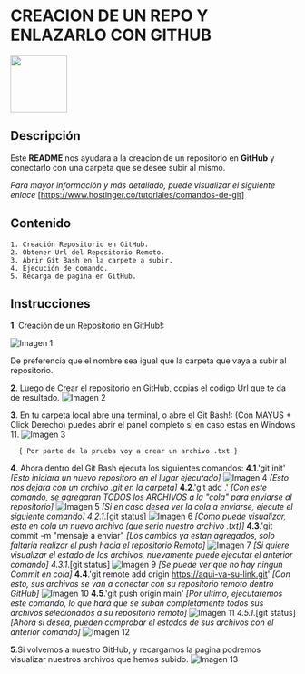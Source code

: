 # CREACION DE UN REPO Y ENLAZARLO CON GITHUB

<image src="https://play-lh.googleusercontent.com/PCpXdqvUWfCW1mXhH1Y_98yBpgsWxuTSTofy3NGMo9yBTATDyzVkqU580bfSln50bFU" width="100px" heigth="100px">

## Descripción

Este **README** nos ayudara a la creacion de un repositorio en **GitHub** y conectarlo con una carpeta que se desee subir al mismo.

*Para mayor información y más detallado, puede visualizar el siguiente enlace*
[https://www.hostinger.co/tutoriales/comandos-de-git]

## Contenido
    1. Creación Repositorio en GitHub.
    2. Obtener Url del Repositorio Remoto.
    3. Abrir Git Bash en la carpete a subir.
    4. Ejecución de comando.
    5. Recarga de pagina en GitHub.

## Instrucciones

**1**. Creación de un Repositorio en GitHub!:

![Imagen 1](image.png)

De preferencia que el nombre sea igual que la carpeta que vaya a subir al repositorio.

**2**. Luego de Crear el repositorio en GitHub, copias el codigo Url que te da de resultado.
![Imagen 2](image-1.png)

**3**. En tu carpeta local abre una terminal, o abre el Git Bash!:
      (Con MAYUS + Click Derecho) puedes abrir el panel completo si en caso estas en Windows 11.
      ![Imagen 3](image-2.png)

      { Por parte de la prueba voy a crear un archivo .txt }

**4**. Ahora dentro del Git Bash ejecuta los siguientes comandos:
    **4.1**.'git init'
        *[Esto iniciara un nuevo repositoro en el lugar ejecutado]*
        ![Imagen 4](image-3.png)
        *[Esto nos dejara con un archivo .git en la carpeta]*
    **4.2**.'git add .'
        *[Con este comando, se agregaran TODOS los ARCHIVOS a la "cola" para enviarse al repositorio]*
        ![Imagen 5](image-4.png)
        *[Si en caso desea ver la cola a enviarse, ejecute el siguiente comando]*
        *4.2.1*.[git status]
            ![Imagen 6](image-5.png)
              *[Como puede visualizar, esta en cola un nuevo archivo (que seria nuestro archivo .txt)]*
    **4.3**.'git commit -m "mensaje a enviar"
        *[Los cambios ya estan agregados, solo faltaria realizar el push hacia el repositorio Remoto]*
        ![Imagen 7](image-6.png)
        *[Si quiere visualizar el estado de los archivos, nuevamente puede ejecutar el anterior comando]*
        *4.3.1*.[git status]
            ![Imagen 9](image-8.png)
              *[Se puede ver que no hay ningun Commit en cola]*
    **4.4**.'git remote add origin https://aqui-va-su-link.git'
        *[Con esto, sus archivos se van a conectar con su repositorio remoto dentro GitHub]*
        ![Imagen 10](image-9.png)
    **4.5**.'git push origin main'
        *[Por ultimo, ejecutaremos este comando, lo que hará que se suban completamente todos sus archivos selecionados a su*
        *repositorio remoto]*
        ![Imagen 11](image-10.png)
        *4.5.1*.[git status]
              *[Ahora si desea, pueden comprobar el estados de sus archivos con el anterior comando]*
            ![Imagen 12](image-11.png)

**5**.Si volvemos a nuestro GitHub, y recargamos la pagina podremos visualizar nuestros archivos que hemos subido.
    ![Imagen 13](image-12.png)